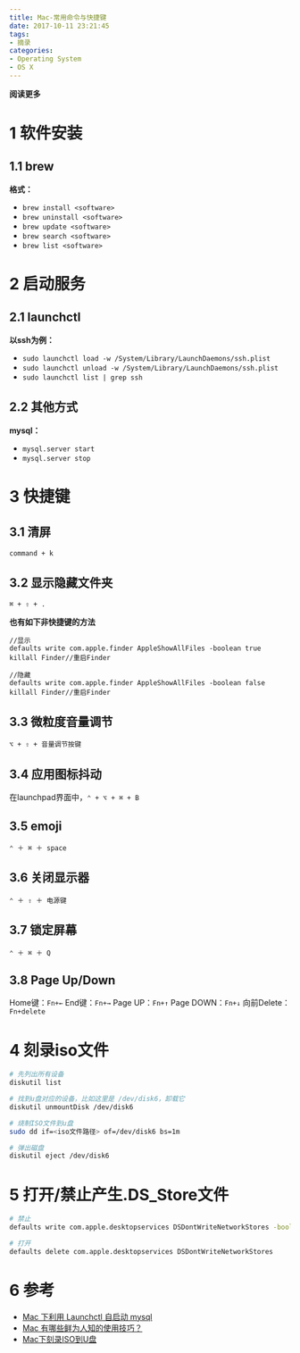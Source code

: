 ```yaml
---
title: Mac-常用命令与快捷键
date: 2017-10-11 23:21:45
tags: 
- 摘录
categories: 
- Operating System
- OS X
---
```


__阅读更多__

<!--more-->

# 1 软件安装

## 1.1 brew

__格式：__

* `brew install <software>`
* `brew uninstall <software>`
* `brew update <software>`
* `brew search <software>`
* `brew list <software>`

# 2 启动服务

## 2.1 launchctl

__以ssh为例：__

* `sudo launchctl load -w /System/Library/LaunchDaemons/ssh.plist`
* `sudo launchctl unload -w /System/Library/LaunchDaemons/ssh.plist`
* `sudo launchctl list | grep ssh`

## 2.2 其他方式

__mysql：__

* `mysql.server start`
* `mysql.server stop`

# 3 快捷键

## 3.1 清屏

`command + k`

## 3.2 显示隐藏文件夹

`⌘ + ⇧ + .`

__也有如下非快捷键的方法__

```
//显示
defaults write com.apple.finder AppleShowAllFiles -boolean true 
killall Finder//重启Finder

//隐藏
defaults write com.apple.finder AppleShowAllFiles -boolean false
killall Finder//重启Finder
```

## 3.3 微粒度音量调节

`⌥ + ⇧ + 音量调节按键`

## 3.4 应用图标抖动

在launchpad界面中，`⌃ + ⌥ + ⌘ + B`

## 3.5 emoji

`⌃ ＋ ⌘ ＋ space`

## 3.6 关闭显示器

`⌃ ＋ ⇧ ＋ 电源键`

## 3.7 锁定屏幕

`⌃ ＋ ⌘ ＋ Q`

## 3.8 Page Up/Down

Home键：`Fn+←`
End键：`Fn+→`
Page UP：`Fn+↑`
Page DOWN：`Fn+↓`
向前Delete：`Fn+delete`

# 4 刻录iso文件

```sh
# 先列出所有设备
diskutil list

# 找到u盘对应的设备，比如这里是 /dev/disk6，卸载它
diskutil unmountDisk /dev/disk6

# 烧制ISO文件到u盘
sudo dd if=<iso文件路径> of=/dev/disk6 bs=1m

# 弹出磁盘
diskutil eject /dev/disk6
```

# 5 打开/禁止产生.DS_Store文件

```sh
# 禁止
defaults write com.apple.desktopservices DSDontWriteNetworkStores -bool TRUE

# 打开
defaults delete com.apple.desktopservices DSDontWriteNetworkStores
```

# 6 参考

* [Mac 下利用 Launchctl 自启动 mysql](http://squll369.iteye.com/blog/1965185)
* [Mac 有哪些鲜为人知的使用技巧？](https://www.zhihu.com/question/26379660)
* [Mac下刻录ISO到U盘](https://www.jianshu.com/p/62e52ca56440)

